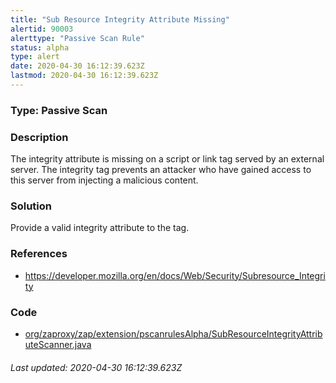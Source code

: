 ```yaml
---
title: "Sub Resource Integrity Attribute Missing"
alertid: 90003
alerttype: "Passive Scan Rule"
status: alpha
type: alert
date: 2020-04-30 16:12:39.623Z
lastmod: 2020-04-30 16:12:39.623Z
---
```

### Type: Passive Scan

### Description
The integrity attribute is missing on a script or link tag served by an external server. The integrity tag prevents an attacker who have gained access to this server from injecting a malicious content. 

### Solution

Provide a valid integrity attribute to the tag.

### References

* https://developer.mozilla.org/en/docs/Web/Security/Subresource_Integrity

### Code

 * [org/zaproxy/zap/extension/pscanrulesAlpha/SubResourceIntegrityAttributeScanner.java](https://github.com/zaproxy/zap-extensions/blob/master/addOns/pscanrulesAlpha/src/main/java/org/zaproxy/zap/extension/pscanrulesAlpha/SubResourceIntegrityAttributeScanner.java)

###### Last updated: 2020-04-30 16:12:39.623Z
